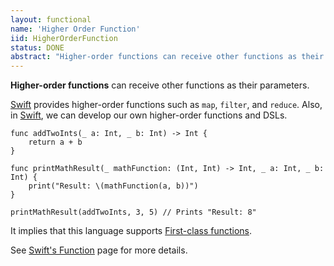 ```yaml
---
layout: functional
name: 'Higher Order Function'
iid: HigherOrderFunction
status: DONE
abstract: "Higher-order functions can receive other functions as their parameters."
---
```


__Higher-order functions__ can receive other functions as their parameters.

[Swift](/Swift) provides higher-order functions such as `map`, `filter`, and `reduce`. Also, in [Swift](/Swift), we can develop our own 
higher-order functions and DSLs.

```
func addTwoInts(_ a: Int, _ b: Int) -> Int {
    return a + b
}

func printMathResult(_ mathFunction: (Int, Int) -> Int, _ a: Int, _ b: Int) {
    print("Result: \(mathFunction(a, b))")
}

printMathResult(addTwoInts, 3, 5) // Prints "Result: 8"
```

It implies that this language supports [First-class functions](/functional/FirstClassFunction).

See [Swift's Function](/Function) page for more details.
